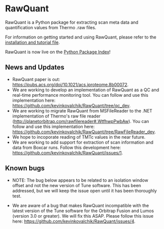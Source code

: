 # RawQuant

RawQuant is a Python package for extracting scan meta data and quantification values from Thermo .raw files.

For information on getting started and using RawQuant, please refer to the [installation and tutorial file](https://github.com/kevinkovalchik/RawQuant/blob/master/docs/RawQuant_Instructions_ver-Mar2018.md).

RawQuant is now live on the [Python Package Index](https://pypi.python.org/pypi/RawQuant)!

## News and Updates

 * RawQuant paper is out: https://pubs.acs.org/doi/10.1021/acs.jproteome.8b00072.
 * We are working to develop an implementation of RawQuant as a QC and real-time performance monitoring tool. You can follow and use this implementation here: https://github.com/kevinkovalchik/RawQuant/tree/qc_dev. 
 * We are working to migrate RawQuant from MSFileReader to the .NET implementation of Thermo's raw file reader (http://planetorbitrap.com/rawfilereader#.WtfhwpPwbAw). You can follow and use this implementation here: https://github.com/kevinkovalchik/RawQuant/tree/RawFileReader_dev. 
 * We hope to incoporate reading of TMTc values in the near future.
 * We are working to add support for extraction of scan information and data from Boxcar runs. Follow this development here: https://github.com/kevinkovalchik/RawQuant/issues/1.
 
 ## Known bugs
 
 * NOTE: The bug below appears to be related to an isolation window offset and not the new version of Tune software. This has been addressed, but we will keep the issue open until it has been thoroughly test.
 
 * We are aware of a bug that makes RawQuant incompatible with the latest version of the Tune software for the Orbitrap Fusion and Lumos (version 3.0 or greater). We will fix this ASAP. Please follow this issue here: https://github.com/kevinkovalchik/RawQuant/issues/4.
